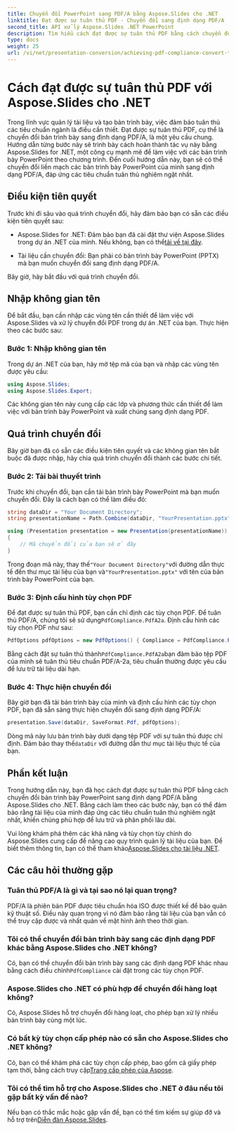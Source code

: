 ```yaml
---
title: Chuyển đổi PowerPoint sang PDF/A bằng Aspose.Slides cho .NET
linktitle: Đạt được sự tuân thủ PDF - Chuyển đổi sang định dạng PDF/A
second_title: API xử lý Aspose.Slides .NET PowerPoint
description: Tìm hiểu cách đạt được sự tuân thủ PDF bằng cách chuyển đổi bản trình bày PowerPoint sang định dạng PDF/A bằng Aspose.Slides cho .NET. Đảm bảo tuổi thọ tài liệu và khả năng truy cập.
type: docs
weight: 25
url: /vi/net/presentation-conversion/achieving-pdf-compliance-convert-to-pdf-a-format/
---
```


# Cách đạt được sự tuân thủ PDF với Aspose.Slides cho .NET

Trong lĩnh vực quản lý tài liệu và tạo bản trình bày, việc đảm bảo tuân thủ các tiêu chuẩn ngành là điều cần thiết. Đạt được sự tuân thủ PDF, cụ thể là chuyển đổi bản trình bày sang định dạng PDF/A, là một yêu cầu chung. Hướng dẫn từng bước này sẽ trình bày cách hoàn thành tác vụ này bằng Aspose.Slides for .NET, một công cụ mạnh mẽ để làm việc với các bản trình bày PowerPoint theo chương trình. Đến cuối hướng dẫn này, bạn sẽ có thể chuyển đổi liền mạch các bản trình bày PowerPoint của mình sang định dạng PDF/A, đáp ứng các tiêu chuẩn tuân thủ nghiêm ngặt nhất.

## Điều kiện tiên quyết

Trước khi đi sâu vào quá trình chuyển đổi, hãy đảm bảo bạn có sẵn các điều kiện tiên quyết sau:

-  Aspose.Slides for .NET: Đảm bảo bạn đã cài đặt thư viện Aspose.Slides trong dự án .NET của mình. Nếu không, bạn có thể[tải về tại đây](https://releases.aspose.com/slides/net/).

- Tài liệu cần chuyển đổi: Bạn phải có bản trình bày PowerPoint (PPTX) mà bạn muốn chuyển đổi sang định dạng PDF/A.

Bây giờ, hãy bắt đầu với quá trình chuyển đổi.

## Nhập không gian tên

Để bắt đầu, bạn cần nhập các vùng tên cần thiết để làm việc với Aspose.Slides và xử lý chuyển đổi PDF trong dự án .NET của bạn. Thực hiện theo các bước sau:

### Bước 1: Nhập không gian tên

Trong dự án .NET của bạn, hãy mở tệp mã của bạn và nhập các vùng tên được yêu cầu:

```csharp
using Aspose.Slides;
using Aspose.Slides.Export;
```

Các không gian tên này cung cấp các lớp và phương thức cần thiết để làm việc với bản trình bày PowerPoint và xuất chúng sang định dạng PDF.

## Quá trình chuyển đổi

Bây giờ bạn đã có sẵn các điều kiện tiên quyết và các không gian tên bắt buộc đã được nhập, hãy chia quá trình chuyển đổi thành các bước chi tiết.

### Bước 2: Tải bài thuyết trình

Trước khi chuyển đổi, bạn cần tải bản trình bày PowerPoint mà bạn muốn chuyển đổi. Đây là cách bạn có thể làm điều đó:

```csharp
string dataDir = "Your Document Directory";
string presentationName = Path.Combine(dataDir, "YourPresentation.pptx");

using (Presentation presentation = new Presentation(presentationName))
{
    // Mã chuyển đổi của bạn sẽ ở đây
}
```

 Trong đoạn mã này, thay thế`"Your Document Directory"`với đường dẫn thực tế đến thư mục tài liệu của bạn và`"YourPresentation.pptx"` với tên của bản trình bày PowerPoint của bạn.

### Bước 3: Định cấu hình tùy chọn PDF

 Để đạt được sự tuân thủ PDF, bạn cần chỉ định các tùy chọn PDF. Để tuân thủ PDF/A, chúng tôi sẽ sử dụng`PdfCompliance.PdfA2a`. Định cấu hình các tùy chọn PDF như sau:

```csharp
PdfOptions pdfOptions = new PdfOptions() { Compliance = PdfCompliance.PdfA2a };
```

 Bằng cách đặt sự tuân thủ thành`PdfCompliance.PdfA2a`bạn đảm bảo tệp PDF của mình sẽ tuân thủ tiêu chuẩn PDF/A-2a, tiêu chuẩn thường được yêu cầu để lưu trữ tài liệu dài hạn.

### Bước 4: Thực hiện chuyển đổi

Bây giờ bạn đã tải bản trình bày của mình và định cấu hình các tùy chọn PDF, bạn đã sẵn sàng thực hiện chuyển đổi sang định dạng PDF/A:

```csharp
presentation.Save(dataDir, SaveFormat.Pdf, pdfOptions);
```

 Dòng mã này lưu bản trình bày dưới dạng tệp PDF với sự tuân thủ được chỉ định. Đảm bảo thay thế`dataDir` với đường dẫn thư mục tài liệu thực tế của bạn.

## Phần kết luận

Trong hướng dẫn này, bạn đã học cách đạt được sự tuân thủ PDF bằng cách chuyển đổi bản trình bày PowerPoint sang định dạng PDF/A bằng Aspose.Slides cho .NET. Bằng cách làm theo các bước này, bạn có thể đảm bảo rằng tài liệu của mình đáp ứng các tiêu chuẩn tuân thủ nghiêm ngặt nhất, khiến chúng phù hợp để lưu trữ và phân phối lâu dài.

 Vui lòng khám phá thêm các khả năng và tùy chọn tùy chỉnh do Aspose.Slides cung cấp để nâng cao quy trình quản lý tài liệu của bạn. Để biết thêm thông tin, bạn có thể tham khảo[Aspose.Slides cho tài liệu .NET](https://reference.aspose.com/slides/net/).

## Các câu hỏi thường gặp

### Tuân thủ PDF/A là gì và tại sao nó lại quan trọng?
PDF/A là phiên bản PDF được tiêu chuẩn hóa ISO được thiết kế để bảo quản kỹ thuật số. Điều này quan trọng vì nó đảm bảo rằng tài liệu của bạn vẫn có thể truy cập được và nhất quán về mặt hình ảnh theo thời gian.

### Tôi có thể chuyển đổi bản trình bày sang các định dạng PDF khác bằng Aspose.Slides cho .NET không?
 Có, bạn có thể chuyển đổi bản trình bày sang các định dạng PDF khác nhau bằng cách điều chỉnh`PdfCompliance` cài đặt trong các tùy chọn PDF.

### Aspose.Slides cho .NET có phù hợp để chuyển đổi hàng loạt không?
Có, Aspose.Slides hỗ trợ chuyển đổi hàng loạt, cho phép bạn xử lý nhiều bản trình bày cùng một lúc.

### Có bất kỳ tùy chọn cấp phép nào có sẵn cho Aspose.Slides cho .NET không?
 Có, bạn có thể khám phá các tùy chọn cấp phép, bao gồm cả giấy phép tạm thời, bằng cách truy cập[Trang cấp phép của Aspose](https://purchase.aspose.com/buy).

### Tôi có thể tìm hỗ trợ cho Aspose.Slides cho .NET ở đâu nếu tôi gặp bất kỳ vấn đề nào?
 Nếu bạn có thắc mắc hoặc gặp vấn đề, bạn có thể tìm kiếm sự giúp đỡ và hỗ trợ trên[Diễn đàn Aspose.Slides](https://forum.aspose.com/).
